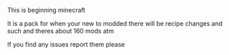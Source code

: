 This is beginning minecraft 

It is a pack for when your new to modded there will be recipe changes and such and theres about 160 mods atm 

If you find any issues report them please 
